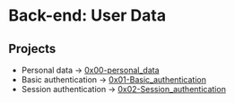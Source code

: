 # Back-end: User Data
## Projects
* Personal data -> [0x00-personal_data](./0x00-personal_data)
* Basic authentication -> [0x01-Basic_authentication](./0x01-Basic_authentication/)
* Session authentication -> [0x02-Session_authentication](./0x02-Session_authentication/)
